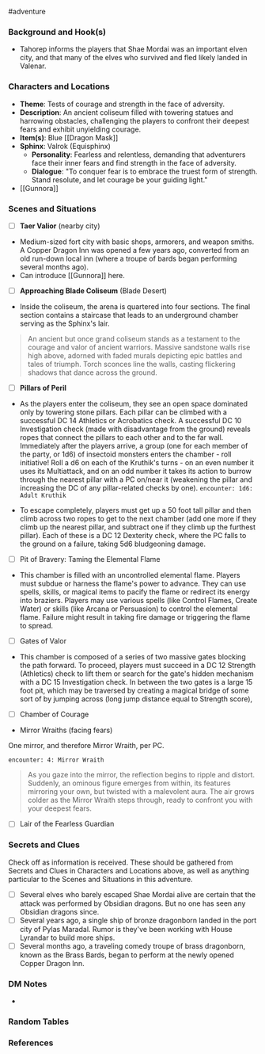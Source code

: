  #adventure 

### Background and Hook(s)

* Tahorep informs the players that Shae Mordai was an important elven city, and that many of the elves who survived and fled likely landed in Valenar.

### Characters and Locations

* **Theme**: Tests of courage and strength in the face of adversity.
* **Description**: An ancient coliseum filled with towering statues and harrowing obstacles, challenging the players to confront their deepest fears and exhibit unyielding courage.
* **Item(s)**: Blue [[Dragon Mask]]
* **Sphinx**: Valrok (Equisphinx)
	* **Personality**: Fearless and relentless, demanding that adventurers face their inner fears and find strength in the face of adversity.
	* **Dialogue**: "To conquer fear is to embrace the truest form of strength. Stand resolute, and let courage be your guiding light."
* [[Gunnora]]

### Scenes and Situations

 - [ ]  **Taer Valior** (nearby city)

* Medium-sized fort city with basic shops, armorers, and weapon smiths. A Copper Dragon Inn was opened a few years ago, converted from an old run-down local inn (where a troupe of bards began performing several months ago).
* Can introduce [[Gunnora]] here.

 - [ ]  **Approaching Blade Coliseum** (Blade Desert)

* Inside the coliseum, the arena is quartered into four sections. The final section contains a staircase that leads to an underground chamber serving as the Sphinx's lair.

>An ancient but once grand coliseum stands as a testament to the courage and valor of ancient warriors. Massive sandstone walls rise high above, adorned with faded murals depicting epic battles and tales of triumph. Torch sconces line the walls, casting flickering shadows that dance across the ground.

 - [ ]  **Pillars of Peril**

* As the players enter the coliseum, they see an open space dominated only by towering stone pillars. Each pillar can be climbed with a successful DC 14 Athletics or Acrobatics check. A successful DC 10 Investigation check (made with disadvantage from the ground) reveals ropes that connect the pillars to each other and to the far wall. Immediately after the players arrive, a group (one for each member of the party, or 1d6) of insectoid monsters enters the chamber - roll initiative! Roll a d6 on each of the Kruthik's turns - on an even number it uses its Multiattack, and on an odd number it takes its action to burrow through the nearest pillar with a PC on/near it (weakening the pillar and increasing the DC of any pillar-related checks by one).
   `encounter: 1d6: Adult Kruthik`

* To escape completely, players must get up a 50 foot tall pillar and then climb across two ropes to get to the next chamber (add one more if they climb up the nearest pillar, and subtract one if they climb up the furthest pillar). Each of these is a DC 12 Dexterity check, where the PC falls to the ground on a failure, taking 5d6 bludgeoning damage.

 - [ ]  Pit of Bravery: Taming the Elemental Flame

* This chamber is filled with an uncontrolled elemental flame. Players must subdue or harness the flame's power to advance. They can use spells, skills, or magical items to pacify the flame or redirect its energy into braziers. Players may use various spells (like Control Flames, Create Water) or skills (like Arcana or Persuasion) to control the elemental flame. Failure might result in taking fire damage or triggering the flame to spread.

 - [ ]  Gates of Valor

* This chamber is composed of a series of two massive gates blocking the path forward. To proceed, players must succeed in a DC 12 Strength (Athletics) check to lift them or search for the gate's hidden mechanism with a DC 15 Investigation check. In between the two gates is a large 15 foot pit, which may be traversed by creating a magical bridge of some sort of by jumping across (long jump distance equal to Strength score),

 - [ ]  Chamber of Courage

* Mirror Wraiths (facing fears)

One mirror, and therefore Mirror Wraith, per PC.

`encounter: 4: Mirror Wraith`

> As you gaze into the mirror, the reflection begins to ripple and distort. Suddenly, an ominous figure emerges from within, its features mirroring your own, but twisted with a malevolent aura. The air grows colder as the Mirror Wraith steps through, ready to confront you with your deepest fears.

 - [ ]  Lair of the Fearless Guardian


### Secrets and Clues
Check off as information is received. These should be gathered from Secrets and Clues in Characters and Locations above, as well as anything particular to the Scenes and Situations in this adventure.

 - [ ]  Several elves who barely escaped Shae Mordai alive are certain that the attack was performed by Obsidian dragons. But no one has seen any Obsidian dragons since.
 - [ ]  Several years ago, a single ship of bronze dragonborn landed in the port city of Pylas Maradal. Rumor is they've been working with House Lyrandar to build more ships.
 - [ ]  Several months ago, a traveling comedy troupe of brass dragonborn, known as the Brass Bards, began to perform at the newly opened Copper Dragon Inn.

### DM Notes

* 

### Random Tables



### References
